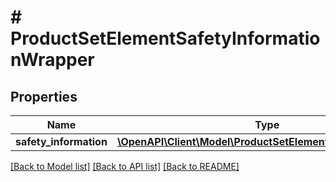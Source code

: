 # # ProductSetElementSafetyInformationWrapper

## Properties

Name | Type | Description | Notes
------------ | ------------- | ------------- | -------------
**safety_information** | [**\OpenAPI\Client\Model\ProductSetElementSafetyInformation**](ProductSetElementSafetyInformation.md) |  | [optional]

[[Back to Model list]](../../README.md#models) [[Back to API list]](../../README.md#endpoints) [[Back to README]](../../README.md)
